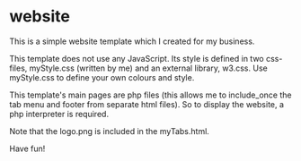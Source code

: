 # website
This is a simple website template which I created for my business.

This template does not use any JavaScript. Its style is defined in two css-files, myStyle.css (written by me) and 
an external library, w3.css. Use myStyle.css to define your own colours and style.

This template's main pages are php files (this allows me to include_once the tab menu and footer from separate html files). 
So to display the website, a php interpreter is required.

Note that the logo.png is included in the myTabs.html.

Have fun!
